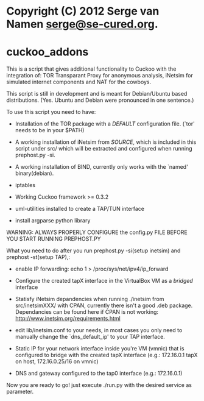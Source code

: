 # Copyright (C) 2012 Serge van Namen <serge@se-cured.org>.

cuckoo_addons
=============

This is a script that gives additional functionality to Cuckoo with the integration of: 
TOR Transparant Proxy for anonymous analysis, iNetsim for simulated internet components and NAT for the cowboys.

This script is still in development and is meant for Debian/Ubuntu based distributions. (Yes. Ubuntu and Debian were pronounced in one sentence.)

To use this script you need to have:

* Installation of the TOR package with a _DEFAULT_ configuration file. (`tor' needs to be in your $PATH)

* A working installation of iNetsim from _SOURCE_, which is included in this script under src/ which will be extracted and configured when running prephost.py -si.

* A working installation of BIND, currently only works with the `named' binary(debian).

* iptables  

* Working Cuckoo framework >= 0.3.2

* uml-utilities installed to create a TAP/TUN interface

* install argparse python library



WARNING: ALWAYS PROPERLY CONFIGURE the config.py FILE BEFORE YOU START RUNNING PREPHOST.PY



 What you need to do after you run prephost.py -si(setup inetsim) and prephost -st(setup TAP),:

* enable IP forwarding: echo 1 > /proc/sys/net/ipv4/ip_forward 

* Configure the created tapX interface in the VirtualBox VM as a _bridged_ interface

* Statisfy iNetsim depandencies when running ./inetsim from src/inetsimXXX/ with CPAN, currently there isn't a good .deb package.
  Dependancies can be found here if CPAN is not working: http://www.inetsim.org/requirements.html

* edit lib/inetsim.conf to your needs, in most cases you only need to manually change the `dns_default_ip' to your TAP interface.

* Static IP for your network interface inside you're VM (vmnic) that is configured to bridge with the created tapX interface (e.g.: 172.16.0.1 tapX on host, 172.16.0.25/16 on vmnic)

* DNS and gateway configured to the tap0 interface (e.g.: 172.16.0.1)

Now you are ready to go! just execute ./run.py with the desired service as parameter.



